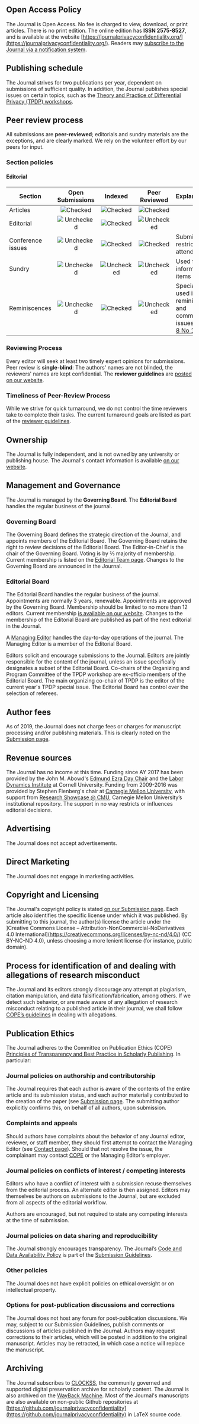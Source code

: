 ## Open Access Policy


The Journal is Open Access. No fee is charged to view, download, or print articles. There is no print edition. The online edition has **ISSN 2575-8527**, and is available at the website [https://journalprivacyconfidentiality.org/](https://journalprivacyconfidentiality.org/). Readers may [subscribe to the Journal via a notification system](https://journalprivacyconfidentiality.org/index.php/jpc/information/readers). 

## Publishing schedule

The Journal strives for two publications per year, dependent on submissions of sufficient quality. In addition, the Journal publishes special issues on certain topics, such as the [Theory and Practice of Differential Privacy (TPDP) workshops](https://tpdp.journalprivacyconfidentiality.org/). 

## Peer review process

All submissions are **peer-reviewed**; editorials and sundry materials are the exceptions, and are clearly marked. We rely on the volunteer effort by our peers for input. 

### Section policies

#### Editorial

| Section | Open Submissions | Indexed | Peer Reviewed | Explanation|
|-----|:-----:|:-----:|:----:|:----|
| Articles | ![Checked](https://www.journalprivacyconfidentiality.org/lib/pkp/templates/images/icons/checked.gif)   | ![Checked](https://www.journalprivacyconfidentiality.org/lib/pkp/templates/images/icons/checked.gif) 	 | ![Checked](https://www.journalprivacyconfidentiality.org/lib/pkp/templates/images/icons/checked.gif)	   |
| Editorial | ![Unchecked](https://www.journalprivacyconfidentiality.org/lib/pkp/templates/images/icons/unchecked.gif)   | ![Checked](https://www.journalprivacyconfidentiality.org/lib/pkp/templates/images/icons/checked.gif) 	 | ![Unchecked](https://www.journalprivacyconfidentiality.org/lib/pkp/templates/images/icons/unchecked.gif)	   | 
| Conference issues | ![Unchecked](https://www.journalprivacyconfidentiality.org/lib/pkp/templates/images/icons/unchecked.gif)   | ![Checked](https://www.journalprivacyconfidentiality.org/lib/pkp/templates/images/icons/checked.gif) 	 | ![Checked](https://www.journalprivacyconfidentiality.org/lib/pkp/templates/images/icons/checked.gif)	   | Submission is restricted to attendees.
| Sundry | ![Unchecked](https://www.journalprivacyconfidentiality.org/lib/pkp/templates/images/icons/unchecked.gif)   | ![Unchecked](https://www.journalprivacyconfidentiality.org/lib/pkp/templates/images/icons/unchecked.gif) 	 | ![Unchecked](https://www.journalprivacyconfidentiality.org/lib/pkp/templates/images/icons/unchecked.gif)	   |  Used for informational items |
| Reminiscences | ![Unchecked](https://www.journalprivacyconfidentiality.org/lib/pkp/templates/images/icons/unchecked.gif)   | ![Checked](https://www.journalprivacyconfidentiality.org/lib/pkp/templates/images/icons/checked.gif) 	 | ![Unchecked](https://www.journalprivacyconfidentiality.org/lib/pkp/templates/images/icons/unchecked.gif)	   |  Special article used in reminiscences and commemorative issues (see [Vol 8 No 1](https://doi.org/10.29012/jpc.v8i1)) |

### Reviewing Process
Every editor will seek at least two timely expert opinions for submissions. Peer review is **single-blind**: The authors' names are not blinded, the reviewers' names are kept confidential. The **reviewer guidelines** are [posted on our website](https://journalprivacyconfidentiality.org/index.php/jpc/reviewer-guidelines). 

### Timeliness of Peer-Review Process

While we strive for quick turnaround, we do not control the time reviewers take to complete their tasks. The current turnaround goals are listed as part of the [reviewer guidelines](https://journalprivacyconfidentiality.org/index.php/jpc/reviewer-guidelines).


## Ownership

The Journal is fully independent, and is not owned by any university or publishing house. The Journal's contact information is available [on our website](https://journalprivacyconfidentiality.org/index.php/jpc/about/contact). 

## Management and Governance
The Journal is managed  by the **Governing Board**. The **Editorial Board** handles the regular business of the journal.

### Governing Board

The Governing Board defines the strategic direction of the Journal, and appoints members of the Editorial Board.
The Governing Board retains the right to review decisions of the Editorial Board.
The Editor-in-Chief is the chair of the Governing Board. Voting is by ⅔ majority of membership. Current membership is listed on the [Editorial Team page](https://journalprivacyconfidentiality.org/index.php/jpc/about/editorialTeam#governing-board). Changes to the Governing Board are announced in the Journal.

### Editorial Board
The Editorial Board handles the regular business of the journal. Appointments are normally 3 years, renewable. Appointments are approved by the Governing Board. Membership should be limited to no more than 12 editors. Current membership [is available on our website](https://journalprivacyconfidentiality.org/index.php/jpc/about/editorialTeam#current-members-of-the-editorial-board). Changes to the membership of the Editorial Board are published as part of the next  editorial in the Journal.

A [Managing Editor](https://journalprivacyconfidentiality.org/index.php/jpc/about/editorialTeam#Current-members-of-the-Editorial-Board) handles the day-to-day operations of the journal. The Managing Editor is a member of the Editorial Board.

Editors solicit and encourage submissions to the Journal.
Editors are jointly responsible for the content of the journal, unless 
an issue specifically designates a subset of the Editorial Board.
Co-chairs of the Organizing and Program Committee of the TPDP workshop are ex-officio members of the Editorial Board. The main organizing co-chair of TPDP is the editor of the current year's TPDP special issue.
The Editorial Board has control over the selection of referees. 

## Author fees

As of 2019, the Journal does not charge fees or charges for manuscript processing and/or publishing materials. This is clearly noted on the [Submission page](https://journalprivacyconfidentiality.org/index.php/jpc/about/submissions).

## Revenue sources

The Journal has no income at this time. Funding since AY 2017 has been provided by the John M. Abowd's [Edmund Ezra Day Chair](https://blogs.cornell.edu/abowd/edmund-ezra-day/) and the [Labor Dynamics Institute](https://www.ilr.cornell.edu/LDI/) at Cornell University. Funding from 2009-2016 was provided by Stephen Fienberg's chair at [Carnegie Mellon University](http://www.stat.cmu.edu/), with support from [Research Showcase @ CMU](https://kilthub.cmu.edu/), Carnegie Mellon University’s institutional repository. The support in no way restricts or influences editorial decisions.

## Advertising

The Journal does not accept advertisements. 

## Direct Marketing

The Journal does not engage in marketing activities. 

## Copyright and Licensing

The Journal's copyright policy is stated [on our Submission page](https://journalprivacyconfidentiality.org/index.php/jpc/about/submissions). Each article also identifies the specific license under which it was published. By submitting to this journal, the author(s) license the article under the ]Creative Commons License – Attribution-NonCommercial-NoDerivatives 4.0 International](https://creativecommons.org/licenses/by-nc-nd/4.0/) (CC BY-NC-ND 4.0), unless choosing a more lenient license (for instance, public domain).


## Process for identification of and dealing with allegations of research misconduct

The Journal and its editors strongly discourage any attempt at plagiarism, citation manipulation, and data falsification/fabrication, among others. If we detect such behavior, or are made aware of any allegation of research misconduct relating to a published article in their journal, we shall follow [COPE’s guidelines](https://publicationethics.org/resources/guidelines) in dealing with allegations. 

## Publication Ethics
The Journal adheres to the Committee on Publication Ethics (COPE) [Principles of Transparency and Best Practice in Scholarly Publishing](https://publicationethics.org/resources/guidelines-new/principles-transparency-and-best-practice-scholarly-publishing). In particular:

### Journal policies on authorship and contributorship

The Journal requires that each author is aware of the contents of the entire article and its submission status, and each author materially contributed to the creation of the paper (see [Submission page](https://journalprivacyconfidentiality.org/index.php/jpc/about/submissions). The submitting author explicitly confirms this, on behalf of all authors, upon submission. 

### Complaints and appeals

Should authors have complaints about the behavior of any Journal editor, reviewer, or staff member, they should first attempt to contact the Managing Editor (see [Contact page](https://journalprivacyconfidentiality.org/index.php/jpc/about/contact)). Should that not resolve the issue, the complainant may contact [COPE](https://publicationethics.org) or the Managing Editor's employer. 

### Journal policies on conflicts of interest / competing interests

Editors who have a conflict of interest with a submission recuse themselves from the editorial process. An alternate editor is then assigned. Editors may themselves be authors on submissions to the Journal, but are excluded from all aspects of the editorial workflow. 

Authors are encouraged, but not required to state any competing interests at the time of submission. 

### Journal policies on data sharing and reproducibility

The Journal strongly encourages transparency. The Journal’s [Code and Data Availability Policy](https://journalprivacyconfidentiality.org/index.php/jpc/codedataavailabilitypolicy) is part of the [Submission Guidelines](https://journalprivacyconfidentiality.org/index.php/jpc/about/submissions).

### Other policies
The Journal does not have explicit policies on ethical oversight or on intellectual property.

### Options for post-publication discussions and corrections

The Journal does not host any forum for post-publication discussions. We may, subject to our Submission Guidelines, publish comments or discussions of articles published in the Journal. Authors may request corrections to their articles, which will be posted in addition to the original manuscript. Articles may be retracted, in which case a notice will replace the manuscript. 


## Archiving

The Journal subscribes to [CLOCKSS](https://clockss.org/), the community governed and supported digital preservation archive for scholarly content. The Journal is also archived on the [WayBack Machine](https://web.archive.org/web/*/https://journalprivacyconfidentiality.org/index.php/jpc/index). Most of the Journal's manuscripts are also available on non-public Github repositories at [https://github.com/journalprivacyconfidentiality](https://github.com/journalprivacyconfidentiality) in LaTeX source code. 

